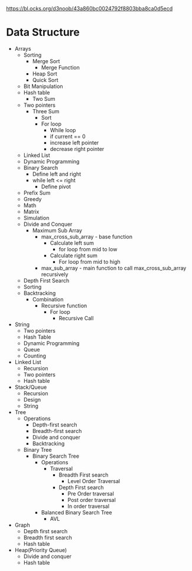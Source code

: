 https://bl.ocks.org/d3noob/43a860bc0024792f8803bba8ca0d5ecd

# Data Structure 
* Arrays
    * Sorting
        * Merge Sort
            * Merge Function
        * Heap Sort
        * Quick Sort
    * Bit Manipulation
    * Hash table
        * Two Sum
    * Two pointers
        * Three Sum
            * Sort
            * For loop
                * While loop
                * if current == 0
                * increase left pointer
                * decrease right pointer
    * Linked List
    * Dynamic Programming
    * Binary Search
        * Define left and right
        * while left <= right
            * Define pivot
    * Prefix Sum
    * Greedy
    * Math
    * Matrix
    * Simulation
    * Divide and Conquer
        * Maximum Sub Array
            * max_cross_sub_array - base function
                * Calculate left sum
                    * for loop from mid to low
                * Calculate right sum
                    * For loop from mid to high
            * max_sub_array - main function to call max_cross_sub_array recursively
    * Depth First Search
    * Sorting
    * Backtracking
        * Combination
            * Recursive function
                * For loop
                    * Recursive Call
* String
    * Two pointers
    * Hash Table
    * Dynamic Programming
    * Queue
    * Counting
* Linked List
    * Recursion
    * Two pointers
    * Hash table
* Stack/Queue
    * Recursion
    * Design
    * String
* Tree
    * Operations
        * Depth-first search
        * Breadth-first search 
        * Divide and conquer
        * Backtracking
    * Binary Tree
        * Binary Search Tree
            * Operations
                * Traversal
                    * Breadth First search
                        * Level Order Traversal
                    * Depth First search
                        * Pre Order traversal
                        * Post order traversal
                        * In order traversal
            * Balanced Binary Search Tree
                * AVL
* Graph
    * Depth first search
    * Breadth first search
    * Hash table
* Heap(Priority Queue)
    * Divide and conquer
    * Hash table
